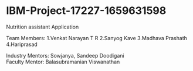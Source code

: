 # IBM-Project-17227-1659631598
Nutrition assistant Application

Team Members:
1.Venkat Narayan T R
2.Sanyog Kave
3.Madhava Prashath
4.Hariprasad

Industry Mentors: Sowjanya, Sandeep Doodigani \
Faculty Mentor: Balasubramanian Viswanathan
